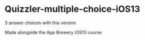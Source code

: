 # Quizzler-multiple-choice-iOS13
3 answer choices with this version

Made alongside the App Brewery iOS13 course 
